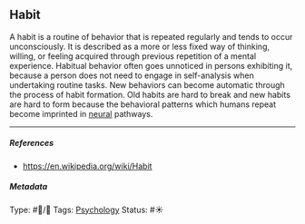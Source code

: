 ## Habit

A habit is a routine of behavior that is repeated regularly and tends to occur unconsciously. It is described as a more or less fixed way of thinking, willing, or feeling acquired through previous repetition of a mental experience. Habitual behavior often goes unnoticed in persons exhibiting it, because a person does not need to engage in self-analysis when undertaking routine tasks. New behaviors can become automatic through the process of habit formation. Old habits are hard to break and new habits are hard to form because the behavioral patterns which humans repeat become imprinted in [neural](Neuron.md) pathways.

---

##### References

* https://en.wikipedia.org/wiki/Habit

##### Metadata

Type: #🔵/🔵 
Tags: [Psychology](Psychology.md)
Status: #☀️ 
